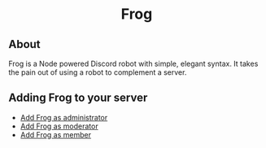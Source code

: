 <h1 align="center">Frog</h1>

## About

Frog is a Node powered Discord robot with simple, elegant syntax.
It takes the pain out of using a robot to complement a server.

## Adding Frog to your server

- [Add Frog as administrator](https://discordapp.com/api/oauth2/authorize?client_id=590234071461003265&permissions=8&scope=bot)
- [Add Frog as moderator](https://discordapp.com/api/oauth2/authorize?client_id=590234071461003265&permissions=536345927&scope=bot)
- [Add Frog as member](https://discordapp.com/api/oauth2/authorize?client_id=590234071461003265&permissions=120966208&scope=bot)
